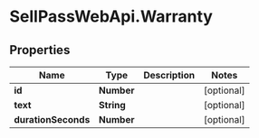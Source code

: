 # SellPassWebApi.Warranty

## Properties

Name | Type | Description | Notes
------------ | ------------- | ------------- | -------------
**id** | **Number** |  | [optional] 
**text** | **String** |  | [optional] 
**durationSeconds** | **Number** |  | [optional] 


